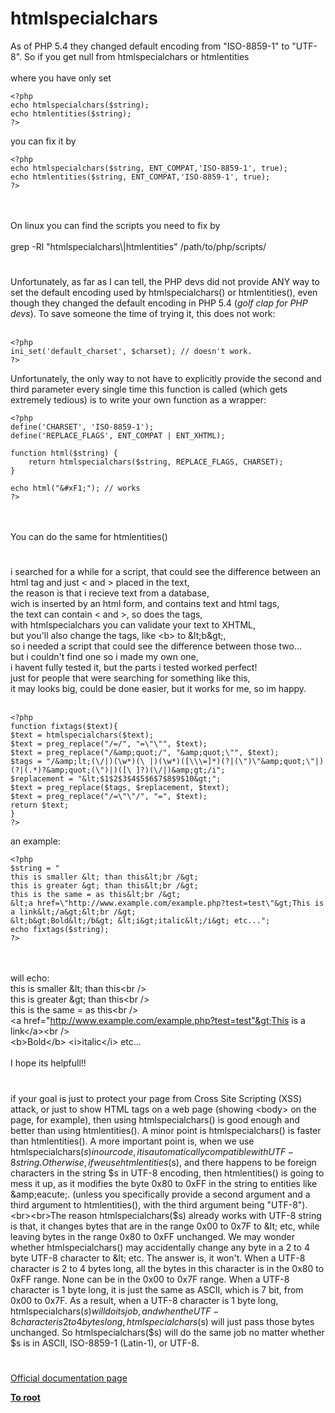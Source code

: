 # htmlspecialchars



As of PHP 5.4 they changed default encoding from "ISO-8859-1" to "UTF-8". So if you get null from htmlspecialchars or htmlentities<br><br>where you have only set <br>

```
<?php
echo htmlspecialchars($string);
echo htmlentities($string);
?>
```


you can fix it by


```
<?php
echo htmlspecialchars($string, ENT_COMPAT,'ISO-8859-1', true);
echo htmlentities($string, ENT_COMPAT,'ISO-8859-1', true);
?>
```
 <br><br>On linux you can find the scripts you need to fix by<br><br>grep -Rl "htmlspecialchars\\|htmlentities" /path/to/php/scripts/  

#

Unfortunately, as far as I can tell, the PHP devs did not provide ANY way to set the default encoding used by htmlspecialchars() or htmlentities(), even though they changed the default encoding in PHP 5.4 (*golf clap for PHP devs*). To save someone the time of trying it, this does not work:<br><br>

```
<?php
ini_set('default_charset', $charset); // doesn't work.
?>
```


Unfortunately, the only way to not have to explicitly provide the second and third parameter every single time this function is called (which gets extremely tedious) is to write your own function as a wrapper:



```
<?php
define('CHARSET', 'ISO-8859-1');
define('REPLACE_FLAGS', ENT_COMPAT | ENT_XHTML);

function html($string) {
    return htmlspecialchars($string, REPLACE_FLAGS, CHARSET);
}

echo html("&#xF1;"); // works
?>
```
<br><br>You can do the same for htmlentities()  

#

i searched for a while for a script, that could see the difference between an html tag and just &lt; and &gt; placed in the text, <br>the reason is that i recieve text from a database,<br>wich is inserted by an html form, and contains text and html tags, <br>the text can contain &lt; and &gt;, so does the tags,<br>with htmlspecialchars you can validate your text to XHTML,<br>but you&apos;ll also change the tags, like &lt;b&gt; to &amp;lt;b&amp;gt;,<br>so i needed a script that could see the difference between those two...<br>but i couldn&apos;t find one so i made my own one, <br>i havent fully tested it, but the parts i tested worked perfect!<br>just for people that were searching for something like this,<br>it may looks big, could be done easier, but it works for me, so im happy.<br><br>

```
<?php
function fixtags($text){
$text = htmlspecialchars($text);
$text = preg_replace("/=/", "=\"\"", $text);
$text = preg_replace("/&amp;quot;/", "&amp;quot;\"", $text);
$tags = "/&amp;lt;(\/|)(\w*)(\ |)(\w*)([\\\=]*)(?|(\")\"&amp;quot;\"|)(?|(.*)?&amp;quot;(\")|)([\ ]?)(\/|)&amp;gt;/i";
$replacement = "&lt;$1$2$3$4$5$6$7$8$9$10&gt;";
$text = preg_replace($tags, $replacement, $text);
$text = preg_replace("/=\"\"/", "=", $text);
return $text;
}
?>
```


an example:



```
<?php
$string = "
this is smaller &lt; than this&lt;br /&gt; 
this is greater &gt; than this&lt;br /&gt;
this is the same = as this&lt;br /&gt;
&lt;a href=\"http://www.example.com/example.php?test=test\"&gt;This is a link&lt;/a&gt;&lt;br /&gt;
&lt;b&gt;Bold&lt;/b&gt; &lt;i&gt;italic&lt;/i&gt; etc...";
echo fixtags($string);
?>
```
<br><br>will echo:<br>this is smaller &amp;lt; than this&lt;br /&gt; <br>this is greater &amp;gt; than this&lt;br /&gt; <br>this is the same = as this&lt;br /&gt; <br>&lt;a href="http://www.example.com/example.php?test=test"&gt;This is a link&lt;/a&gt;&lt;br /&gt; <br>&lt;b&gt;Bold&lt;/b&gt; &lt;i&gt;italic&lt;/i&gt; etc...<br><br>I hope its helpfull!!  

#

if your goal is just to protect your page from Cross Site Scripting (XSS) attack, or just to show HTML tags on a web page (showing &lt;body&gt; on the page, for example), then using htmlspecialchars() is good enough and better than using htmlentities().  A minor point is htmlspecialchars() is faster than htmlentities().  A more important point is, when we use  htmlspecialchars($s) in our code, it is automatically compatible with UTF-8 string.  Otherwise, if we use htmlentities($s), and there happens to be foreign characters in the string $s in UTF-8 encoding, then htmlentities() is going to mess it up, as it modifies the byte 0x80 to 0xFF in the string to entities like &amp;eacute;.  (unless you specifically provide a second argument and a third argument to htmlentities(), with the third argument being "UTF-8").<br><br>The reason htmlspecialchars($s) already works with UTF-8 string is that, it changes bytes that are in the range 0x00 to 0x7F to &amp;lt; etc, while leaving bytes in the range 0x80 to 0xFF unchanged.  We may wonder whether htmlspecialchars() may accidentally change any byte in a 2 to 4 byte UTF-8 character to &amp;lt; etc.  The answer is, it won&apos;t.  When a UTF-8 character is 2 to 4 bytes long, all the bytes in this character is in the 0x80 to 0xFF range. None can be in the 0x00 to 0x7F range.  When a UTF-8 character is 1 byte long, it is just the same as ASCII, which is 7 bit, from 0x00 to 0x7F.  As a result, when a UTF-8 character is 1 byte long, htmlspecialchars($s) will do its job, and when the UTF-8 character is 2 to 4 bytes long, htmlspecialchars($s) will just pass those bytes unchanged.  So htmlspecialchars($s) will do the same job no matter whether $s is in ASCII, ISO-8859-1 (Latin-1), or UTF-8.  

#

[Official documentation page](https://www.php.net/manual/en/function.htmlspecialchars.php)

**[To root](/README.md)**
